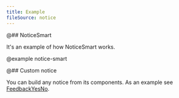 ```yaml
---
title: Example
fileSource: notice
---
```


@## NoticeSmart

It's an example of how NoticeSmart works.

@example notice-smart

@## Custom notice

You can build any notice from its components. As an example see [FeedbackYesNo](/components/feedback-yes-no/feedback-yes-no-code/#a414bd).
